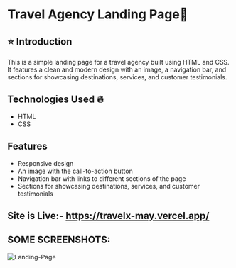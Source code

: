 # Travel Agency Landing Page🚀

## ⭐ Introduction
This is a simple landing page for a travel agency built using HTML and CSS. It features a clean and modern design with an image, a navigation bar, and sections for showcasing destinations, services, and customer testimonials.

## Technologies Used 🔥
- HTML
- CSS

## Features
- Responsive design
- An image with the call-to-action button
- Navigation bar with links to different sections of the page
- Sections for showcasing destinations, services, and customer testimonials

## Site is Live:- https://travelx-may.vercel.app/

## SOME SCREENSHOTS:

![Landing-Page](https://github.com/Ankur-Rai-19/OctaNet_May_Landing-Page/assets/125396300/74d6b5f9-6530-4590-96be-afe210073333)
